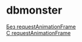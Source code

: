 # dbmonster
[Без requestAnimationFrame](http://special-k.github.io/repaint)  
[С requestAnimationFrame](http://special-k.github.io/repaint/index3.html)
